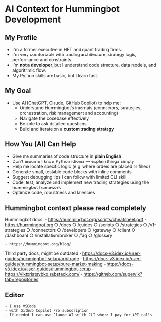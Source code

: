 # AI Context for Hummingbot Development

## My Profile
- I'm a former executive in HFT and quant trading firms.
- I'm very comfortable with trading architecture, strategy logic, performance and constraints.
- I’m **not a developer**, but I understand code structure, data models, and algorithmic flow.
- My Python skills are basic, but I learn fast.

## My Goal
- Use AI (ChatGPT, Claude, GitHub Copilot) to help me:
  - Understand Hummingbot’s internals (connectors, strategies, orchestration, risk management and accounting)
  - Navigate the codebase effectively
  - Be able to ask detailed questions
  - Build and iterate on a **custom trading strategy**

## How You (AI) Can Help
- Give me summaries of code structure in **plain English**
- Don’t assume I know Python idioms — explain things simply
- Help me locate specific logic (e.g. where orders are placed or filled)
- Generate small, testable code blocks with inline comments
- Suggest debugging tips I can follow with limited CLI skill
- Code, test, analyze and implement new trading strategies using the hummingbot framework
- Optimize code, robustness and latencies

## Hummingbot context please read completely
Hummingbot docs:
	- https://hummingbot.org/scripts/cheatsheet.pdf
	- https://hummingbot.org
		○ /docs
		○ /guides
		○ /scripts
		○ /strategies
		○ /v1-strategies
		○ /connectors
		○ /developers
		○ /gateway
		○ /client
		○ /dashboard
		○ /installation/broker
		○ /faq
		○ /glossary

	- https://hummingbot.org/blog/

Third party docs, might be outdated
	- https://docs-v3.idex.io/user-guides/hummingbot-setup/arbitrage
	- https://docs-v3.idex.io/user-guides/hummingbot-setup/pure-market-making
	- https://docs-v3.idex.io/user-guides/hummingbot-setup
	- https://viktoriatsybko.substack.com/
	- https://github.com/supervik?tab=repositories

## Editor
	- I use VSCode
	- with Github Copilot Pro subscription
	- If needed I can use Claude AI wilth CLI where I pay for API calls
